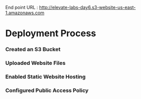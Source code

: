 End point URL : http://elevate-labs-day6.s3-website-us-east-1.amazonaws.com



#  Deployment Process

### Created an S3 Bucket

### Uploaded Website Files


### Enabled Static Website Hosting


### Configured Public Access Policy

